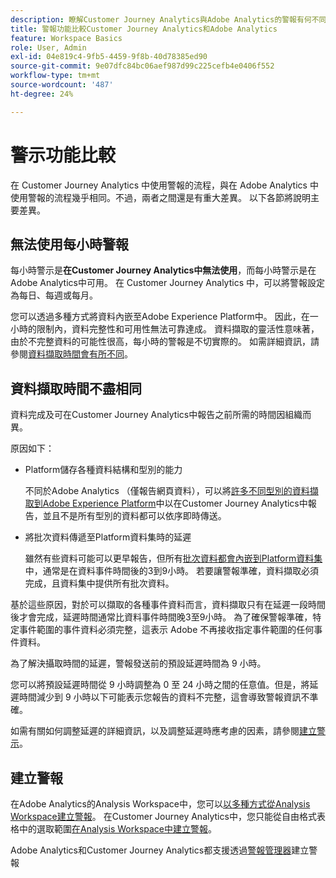 ```yaml
---
description: 瞭解Customer Journey Analytics與Adobe Analytics的警報有何不同
title: 警報功能比較Customer Journey Analytics和Adobe Analytics
feature: Workspace Basics
role: User, Admin
exl-id: 04e819c4-9fb5-4459-9f8b-40d78385ed90
source-git-commit: 9e07dfc84bc06aef987d99c225cefb4e0406f552
workflow-type: tm+mt
source-wordcount: '487'
ht-degree: 24%

---
```


# 警示功能比較

在 Customer Journey Analytics 中使用警報的流程，與在 Adobe Analytics 中使用警報的流程幾乎相同。不過，兩者之間還是有重大差異。 以下各節將說明主要差異。

## 無法使用每小時警報

每小時警示是&#x200B;**在Customer Journey Analytics中無法使用**，而每小時警示是在Adobe Analytics中可用。 在 Customer Journey Analytics 中，可以將警報設定為每日、每週或每月。

您可以透過多種方式將資料內嵌至Adobe Experience Platform中。 因此，在一小時的限制內，資料完整性和可用性無法可靠達成。  資料擷取的靈活性意味著，由於不完整資料的可能性很高，每小時的警報是不切實際的。 如需詳細資訊，請參閱[資料擷取時間會有所不同](#data-ingestion-times-vary-in-customer-journey-analytics)。

## 資料擷取時間不盡相同

資料完成及可在Customer Journey Analytics中報告之前所需的時間因組織而異。

原因如下：

* Platform儲存各種資料結構和型別的能力

  不同於Adobe Analytics （僅報告網頁資料），可以將[許多不同型別的資料擷取到Adobe Experience Platform](/help/data-ingestion/data-ingestion.md)中以在Customer Journey Analytics中報告，並且不是所有型別的資料都可以依序即時傳送。

* 將批次資料傳遞至Platform資料集時的延遲

  雖然有些資料可能可以更早報告，但所有[批次資料都會內嵌到Platform資料集](/help/data-ingestion/data-ingestion.md#ingest-and-use-batch-data.)中，通常是在資料事件時間後的3到9小時。 若要讓警報準確，資料擷取必須完成，且資料集中提供所有批次資料。<!--3 to 9 hours is a sweet spot, what we are suggesting.  -->

基於這些原因，對於可以擷取的各種事件資料而言，資料擷取只有在延遲一段時間後才會完成，延遲時間通常比資料事件時間晚3至9小時。 為了確保警報準確，特定事件範圍的事件資料必須完整，這表示 Adob&#x200B;&#x200B;e 不再接收指定事件範圍的任何事件資料。

為了解決攝取時間的延遲，警報發送前的預設延遲時間為 9 小時。

您可以將預設延遲時間從 9 小時調整為 0 至 24 小時之間的任意值。但是，將延遲時間減少到 9 小時以下可能表示您報告的資料不完整，這會導致警報資訊不準確。

如需有關如何調整延遲的詳細資訊，以及調整延遲時應考慮的因素，請參閱[建立警示](/help/components/c-intelligent-alerts/alert-builder.md)。

<!-- Starting with "However," the rest of this information should probably go into the actual documentation where we document the option to adjust the delay. -->

## 建立警報

在Adobe Analytics的Analysis Workspace中，您可以[以多種方式從Analysis Workspace建立警報](https://experienceleague.adobe.com/zh-hant/docs/analytics/components/alerts/alert-builder)。 在Customer Journey Analytics中，您只能從自由格式表格中的選取範圍[在Analysis Workspace中建立警報](alert-builder.md)。

Adobe Analytics和Customer Journey Analytics都支援透過[警報管理器](alert-manager.md)建立警報
